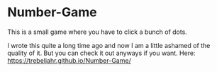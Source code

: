 # Number-Game
This is a small game where you have to click a bunch of dots. 

I wrote this quite a long time ago and now I am a little ashamed of the quality of it. But you can check it out anyways if you want. 
Here: https://trebeljahr.github.io/Number-Game/
